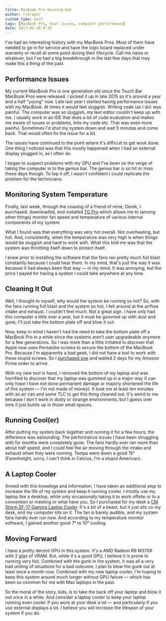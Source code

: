 ```yaml
---
title: MacBook Pro Running Hot
author: tjdraper
custom_type: post
tags: [MacBook Pro, heat issues, computer performance]
date: 2017-02-28 9:30
---
```


I've had an interesting history with my MacBook Pros. Most of them have needed to go in for service and have the logic board replaced under warranty or recall at some point during their lifecycle. Call me naive or whatever, but I've had a big breakthrough in the last few days that may make this a thing of the past.

## Performance Issues

My current MacBook Pro is one generation old since the Touch Bar MacBook Pros were released. I picked it up in late 2015 so it's around a year and a half "young" now. Late last year I started having performance issues with my MacBook. At times it would feel sluggish. Writing code (as I do) was painful. The computer was so sluggish, my text editor couldn't keep up with me. I usually work in an IDE that does a lot of code evaluation and makes me aware of issues or problems, lints my code etc. That was even more painful. Sometimes I'd shut my system down and wait 5 minutes and come back. That would often fix the issue for a bit.

The issues have continued to the point where it's difficult to get work done. One thing I noticed was that this mostly happened when I had an external display plugged in, as I often do.

I began to suspect problems with my GPU and I've been on the verge of taking the computer in to the genius bar. The genius bar is so hit or miss these days though. To top it off, I wasn't confident I could replicate the problem for the technicians.

## Monitoring System Temperature

Finally, last week, through the coaxing of a friend of mine, Derek, I purchased, downloaded, and installed [TG Pro](https://www.tunabellysoftware.com/tgpro/) which allows me to (among other things) monitor fan speed and temperature of various internal components of my system.

What I found was that everything was very hot overall. Not overheating, but hot. And, consistently, when the temperature was very high is when things would be sluggish and hard to work with. What this told me was that the system was throttling itself down to protect itself.

I knew prior to installing the software that the fans ran pretty much full blast constantly because I could hear them. In my mind, that's just the way it was because it had always been that way — in my mind. It was annoying, but the price I payed for having a system I could take anywhere at any time.

## Cleaning It Out

Well, I thought to myself, why would the system be running so hot? So, with the fans running full blast and the system so hot, I felt around at the airflow intake and exhaust. I couldn't feel much. Not a great sign. I have only had this computer a little over a year, but it must be gummed up with dust and gunk, I'll just take the bottom plate off and blow it out.

Now, keep in mind I haven't had the need to take the bottom plate off a MacBook Pro in a while since the systems aren’t user upgradeable anymore for a few generations. So I was more than a little irritated to discover that Apple now uses Pentalobe screws to secure the bottom of the MacBook Pro. Because I'm apparently a bad geek, I did not have a tool to work with these stupid screws. So I [purchased one](https://www.amazon.com/gp/product/B009339VAA/) and waited 2 days for my Amazon Prime order to arrive.

With my new tool in hand, I removed the bottom of my laptop and was horrified to discover that my laptop was gummed up in a major way (I can only hope I have not done permanent damage or majorly shortened the life of this system — I'm not made of money). It took me at least ten minutes with an air can and some TLC to get this thing cleaned out. It's weird to me because I don't work in dusty or strange environments, but I guess over time it just builds up in those small spaces.

## Running Cool(er)

After putting my system back together and running it for a few hours, the difference was astounding. The performance issues I have been struggling with for months were completely gone. The fans hardly ever ran more than about half speed, and I could feel the air moving through the intake and exhaust when they were running. Temps were down a good 15° (Farenheight, sorry, I can't think in Celcius, I'm a stupid American).

## A Laptop Cooler

Armed with this knowlege and information, I have taken an additional step to increase the life of my system and keep it running cooler. I mostly use my laptop like a desktop, while only occasionally taking it to work offsite or to a convention or meeting or what have you. So I purchased for my desk a [CM Storm SF-17 Gaming Laptop Cooler](https://www.amazon.com/gp/product/B00E5AEITU/). It's a bit of a beast, but it just sits on my desk, and my computer sits on it. The fan is barely audible, and my system fans hardly ever run now. And according to my temperature monitor software, I gained another good 7° to 10° cooling.

## Moving Forward

I have a pretty decent GPU in this system. It's a AMD Radeon R9 M370X with 2 gigs of VRAM. But, while it's a good GPU, I believe it is prone to running very hot. Combined with the gunk in the system, it was all a very bad uniting of situations for a bad outcome. I plan to blow the gunk out at least once a month now. Combined with my new laptop cooler, I'm hoping to keep this system around much longer without GPU failure — which has been so common for me with Mac laptops in the past.

So the moral of the story, kids, is to take the back off your laptop and blow it out once in a while. And consider a laptop cooler to keep your laptop running even cooler if you work at your desk a lot — and particularly if you use external displays a lot. I believe you will increase the lifespan of your system if you do.
